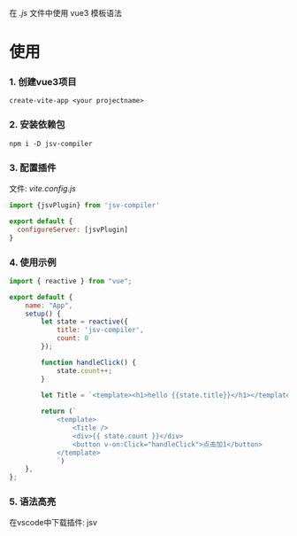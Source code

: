 在 *.js* 文件中使用 vue3 模板语法

# 使用
### 1. 创建vue3项目
```
create-vite-app <your projectname>
```
### 2. 安装依赖包
```
npm i -D jsv-compiler
```
### 3. 配置插件
文件: *vite.config.js*
```js
import {jsvPlugin} from 'jsv-compiler'

export default {
  configureServer: [jsvPlugin]
}
```
### 4. 使用示例
```js
import { reactive } from "vue";

export default {
	name: "App",
	setup() {
		let state = reactive({ 
			title: 'jsv-compiler',
			count: 0 
		});

		function handleClick() {
			state.count++;
		}

		let Title = `<template><h1>hello {{state.title}}</h1></template>`
		
		return (`
			<template>
				<Title />
				<div>{{ state.count }}</div>
				<button v-on:Click="handleClick">点击加1</button>
			</template>
			`)
	},
};
```
### 5. 语法高亮
在vscode中下载插件: jsv
